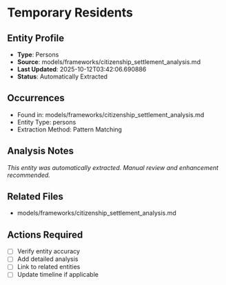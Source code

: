 # Temporary Residents

## Entity Profile
- **Type**: Persons
- **Source**: models/frameworks/citizenship_settlement_analysis.md
- **Last Updated**: 2025-10-12T03:42:06.690886
- **Status**: Automatically Extracted

## Occurrences
- Found in: models/frameworks/citizenship_settlement_analysis.md
- Entity Type: persons
- Extraction Method: Pattern Matching

## Analysis Notes
*This entity was automatically extracted. Manual review and enhancement recommended.*

## Related Files
- models/frameworks/citizenship_settlement_analysis.md

## Actions Required
- [ ] Verify entity accuracy
- [ ] Add detailed analysis
- [ ] Link to related entities
- [ ] Update timeline if applicable
